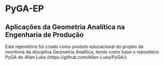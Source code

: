 # PyGA-EP
<h2>Aplicações da Geometria Analítica na Engenharia de Produção</h2>
Este repositório foi criado como produto educacional do projeto de monitoria da disciplina Geometria Analítica, tendo como base o repositório PyGA do Allan Luka (https://github.com/Allan-Luka/PyGA/).
